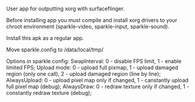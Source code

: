 User app for outputting xorg with surfaceflinger.

Before installing app you must compile and install xorg drivers to your chroot environment (sparkle-video, sparkle-input, sparkle-sound).

Install this apk as a regular app.

Move sparkle.config to /data/local/tmp/

Options in sparkle.config:
SwapInterval: 0 - disable FPS limit, 1 - enable limited FPS;
Upload mode: 0 - upload full pixmap, 1 - upload damaged region (only one call), 2 - upload damaged region (line by line);
AlwaysUpload: 0 - upload pixel map only if changed, 1 - canstantly upload full pixel map (debug);
AlwaysDraw: 0 - redraw texture only if changed, 1 - constantly redraw texture (debug);

